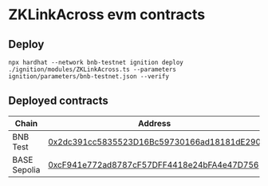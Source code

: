 # ZKLinkAcross evm contracts

## Deploy

```shell
npx hardhat --network bnb-testnet ignition deploy ./ignition/modules/ZKLinkAcross.ts --parameters ignition/parameters/bnb-testnet.json --verify
```

## Deployed contracts

| Chain        | Address                                                      |
| ------------ | ------------------------------------------------------------ |
| BNB Test     | [0x2dc391cc5835523D16Bc59730166ad18181dE290](https://testnet.bscscan.com/address/0x2dc391cc5835523D16Bc59730166ad18181dE290) |
| BASE Sepolia | [0xcF941e772ad8787cF57DFF4418e24bFA4e47D756](https://sepolia.basescan.org/address/0xcF941e772ad8787cF57DFF4418e24bFA4e47D756) |

